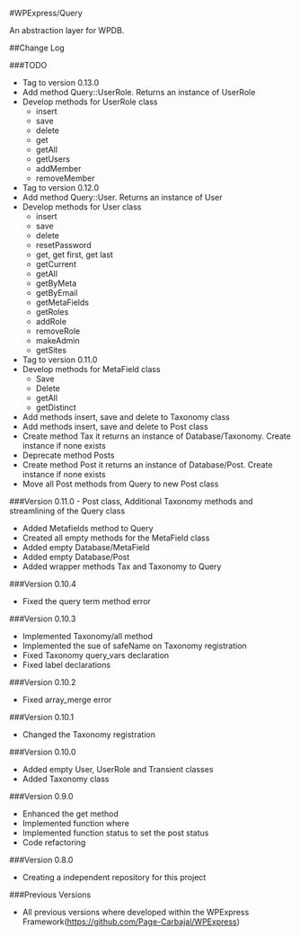 #WPExpress/Query

An abstraction layer for WPDB.
 
##Change Log


###TODO

- Tag to version 0.13.0
- Add method Query::UserRole. Returns an instance of UserRole
- Develop methods for UserRole class
    - insert
    - save
    - delete
    - get
    - getAll
    - getUsers
    - addMember
    - removeMember
- Tag to version 0.12.0 
- Add method Query::User. Returns an instance of User
- Develop methods for User class
    - insert
    - save
    - delete
    - resetPassword
    - get, get first, get last
    - getCurrent
    - getAll
    - getByMeta
    - getByEmail
    - getMetaFields
    - getRoles
    - addRole
    - removeRole
    - makeAdmin
    - getSites
- Tag to version 0.11.0
- Develop methods for MetaField class
    - Save
    - Delete
    - getAll
    - getDistinct
- Add methods insert, save and delete to Taxonomy class
- Add methods insert, save and delete to Post class
- Create method Tax it returns an instance of Database/Taxonomy. Create instance if none exists 
- Deprecate method Posts
- Create method Post it returns an instance of Database/Post. Create instance if none exists
- Move all Post methods from Query to new Post class



###Version 0.11.0 - Post class, Additional Taxonomy methods and streamlining of the Query class

- Added Metafields method to Query
- Created all empty methods for the MetaField class  
- Added empty Database/MetaField
- Added empty Database/Post
- Added wrapper methods Tax and Taxonomy to Query


###Version 0.10.4

- Fixed the query term method error 

###Version 0.10.3

- Implemented Taxonomy/all method
- Implemented the sue of safeName on Taxonomy registration
- Fixed Taxonomy query_vars declaration
- Fixed label declarations


###Version 0.10.2

- Fixed array_merge error


###Version 0.10.1

- Changed the Taxonomy registration


###Version 0.10.0

- Added empty User, UserRole and Transient classes 
- Added Taxonomy class


###Version 0.9.0

- Enhanced the get method
- Implemented function where
- Implemented function status to set the post status
- Code refactoring

###Version 0.8.0 

- Creating a independent repository for this project

###Previous Versions

- All previous versions where developed within the WPExpress Framework(https://github.com/Page-Carbajal/WPExpress)
